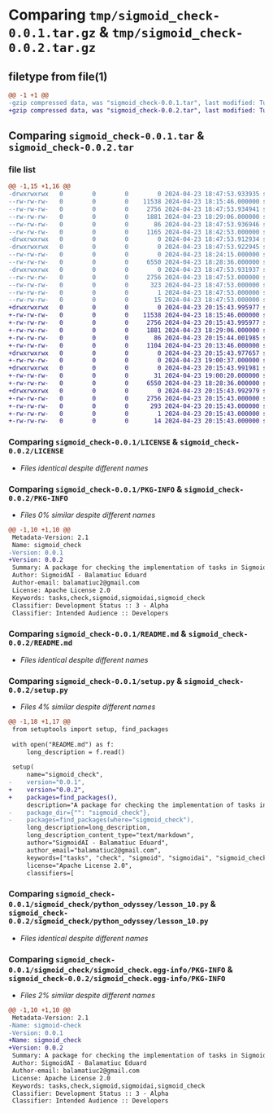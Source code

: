 # Comparing `tmp/sigmoid_check-0.0.1.tar.gz` & `tmp/sigmoid_check-0.0.2.tar.gz`

## filetype from file(1)

```diff
@@ -1 +1 @@
-gzip compressed data, was "sigmoid_check-0.0.1.tar", last modified: Tue Apr 23 18:47:53 2024, max compression
+gzip compressed data, was "sigmoid_check-0.0.2.tar", last modified: Tue Apr 23 20:15:44 2024, max compression
```

## Comparing `sigmoid_check-0.0.1.tar` & `sigmoid_check-0.0.2.tar`

### file list

```diff
@@ -1,15 +1,16 @@
-drwxrwxrwx   0        0        0        0 2024-04-23 18:47:53.933935 sigmoid_check-0.0.1/
--rw-rw-rw-   0        0        0    11538 2024-04-23 18:15:46.000000 sigmoid_check-0.0.1/LICENSE
--rw-rw-rw-   0        0        0     2756 2024-04-23 18:47:53.934941 sigmoid_check-0.0.1/PKG-INFO
--rw-rw-rw-   0        0        0     1881 2024-04-23 18:29:06.000000 sigmoid_check-0.0.1/README.md
--rw-rw-rw-   0        0        0       86 2024-04-23 18:47:53.936946 sigmoid_check-0.0.1/setup.cfg
--rw-rw-rw-   0        0        0     1165 2024-04-23 18:42:53.000000 sigmoid_check-0.0.1/setup.py
-drwxrwxrwx   0        0        0        0 2024-04-23 18:47:53.912934 sigmoid_check-0.0.1/sigmoid_check/
-drwxrwxrwx   0        0        0        0 2024-04-23 18:47:53.922945 sigmoid_check-0.0.1/sigmoid_check/python_odyssey/
--rw-rw-rw-   0        0        0        0 2024-04-23 18:24:15.000000 sigmoid_check-0.0.1/sigmoid_check/python_odyssey/__init__.py
--rw-rw-rw-   0        0        0     6550 2024-04-23 18:28:36.000000 sigmoid_check-0.0.1/sigmoid_check/python_odyssey/lesson_10.py
-drwxrwxrwx   0        0        0        0 2024-04-23 18:47:53.931937 sigmoid_check-0.0.1/sigmoid_check/sigmoid_check.egg-info/
--rw-rw-rw-   0        0        0     2756 2024-04-23 18:47:53.000000 sigmoid_check-0.0.1/sigmoid_check/sigmoid_check.egg-info/PKG-INFO
--rw-rw-rw-   0        0        0      323 2024-04-23 18:47:53.000000 sigmoid_check-0.0.1/sigmoid_check/sigmoid_check.egg-info/SOURCES.txt
--rw-rw-rw-   0        0        0        1 2024-04-23 18:47:53.000000 sigmoid_check-0.0.1/sigmoid_check/sigmoid_check.egg-info/dependency_links.txt
--rw-rw-rw-   0        0        0       15 2024-04-23 18:47:53.000000 sigmoid_check-0.0.1/sigmoid_check/sigmoid_check.egg-info/top_level.txt
+drwxrwxrwx   0        0        0        0 2024-04-23 20:15:43.995977 sigmoid_check-0.0.2/
+-rw-rw-rw-   0        0        0    11538 2024-04-23 18:15:46.000000 sigmoid_check-0.0.2/LICENSE
+-rw-rw-rw-   0        0        0     2756 2024-04-23 20:15:43.995977 sigmoid_check-0.0.2/PKG-INFO
+-rw-rw-rw-   0        0        0     1881 2024-04-23 18:29:06.000000 sigmoid_check-0.0.2/README.md
+-rw-rw-rw-   0        0        0       86 2024-04-23 20:15:44.001985 sigmoid_check-0.0.2/setup.cfg
+-rw-rw-rw-   0        0        0     1104 2024-04-23 20:13:46.000000 sigmoid_check-0.0.2/setup.py
+drwxrwxrwx   0        0        0        0 2024-04-23 20:15:43.977657 sigmoid_check-0.0.2/sigmoid_check/
+-rw-rw-rw-   0        0        0        0 2024-04-23 19:00:37.000000 sigmoid_check-0.0.2/sigmoid_check/__init__.py
+drwxrwxrwx   0        0        0        0 2024-04-23 20:15:43.991981 sigmoid_check-0.0.2/sigmoid_check/python_odyssey/
+-rw-rw-rw-   0        0        0       31 2024-04-23 19:00:20.000000 sigmoid_check-0.0.2/sigmoid_check/python_odyssey/__init__.py
+-rw-rw-rw-   0        0        0     6550 2024-04-23 18:28:36.000000 sigmoid_check-0.0.2/sigmoid_check/python_odyssey/lesson_10.py
+drwxrwxrwx   0        0        0        0 2024-04-23 20:15:43.992979 sigmoid_check-0.0.2/sigmoid_check.egg-info/
+-rw-rw-rw-   0        0        0     2756 2024-04-23 20:15:43.000000 sigmoid_check-0.0.2/sigmoid_check.egg-info/PKG-INFO
+-rw-rw-rw-   0        0        0      293 2024-04-23 20:15:43.000000 sigmoid_check-0.0.2/sigmoid_check.egg-info/SOURCES.txt
+-rw-rw-rw-   0        0        0        1 2024-04-23 20:15:43.000000 sigmoid_check-0.0.2/sigmoid_check.egg-info/dependency_links.txt
+-rw-rw-rw-   0        0        0       14 2024-04-23 20:15:43.000000 sigmoid_check-0.0.2/sigmoid_check.egg-info/top_level.txt
```

### Comparing `sigmoid_check-0.0.1/LICENSE` & `sigmoid_check-0.0.2/LICENSE`

 * *Files identical despite different names*

### Comparing `sigmoid_check-0.0.1/PKG-INFO` & `sigmoid_check-0.0.2/PKG-INFO`

 * *Files 0% similar despite different names*

```diff
@@ -1,10 +1,10 @@
 Metadata-Version: 2.1
 Name: sigmoid_check
-Version: 0.0.1
+Version: 0.0.2
 Summary: A package for checking the implementation of tasks in Sigmoid Courses
 Author: SigmoidAI - Balamatiuc Eduard
 Author-email: balamatiuc2@gmail.com
 License: Apache License 2.0
 Keywords: tasks,check,sigmoid,sigmoidai,sigmoid_check
 Classifier: Development Status :: 3 - Alpha
 Classifier: Intended Audience :: Developers
```

### Comparing `sigmoid_check-0.0.1/README.md` & `sigmoid_check-0.0.2/README.md`

 * *Files identical despite different names*

### Comparing `sigmoid_check-0.0.1/setup.py` & `sigmoid_check-0.0.2/setup.py`

 * *Files 4% similar despite different names*

```diff
@@ -1,18 +1,17 @@
 from setuptools import setup, find_packages
 
 with open("README.md") as f:
     long_description = f.read()
 
 setup(
     name="sigmoid_check",
-    version="0.0.1",
+    version="0.0.2",
+    packages=find_packages(),
     description="A package for checking the implementation of tasks in Sigmoid Courses",
-    package_dir={"": "sigmoid_check"},
-    packages=find_packages(where="sigmoid_check"),
     long_description=long_description,
     long_description_content_type="text/markdown",
     author="SigmoidAI - Balamatiuc Eduard",
     author_email="balamatiuc2@gmail.com",
     keywords=["tasks", "check", "sigmoid", "sigmoidai", "sigmoid_check"],
     license="Apache License 2.0",
     classifiers=[
```

### Comparing `sigmoid_check-0.0.1/sigmoid_check/python_odyssey/lesson_10.py` & `sigmoid_check-0.0.2/sigmoid_check/python_odyssey/lesson_10.py`

 * *Files identical despite different names*

### Comparing `sigmoid_check-0.0.1/sigmoid_check/sigmoid_check.egg-info/PKG-INFO` & `sigmoid_check-0.0.2/sigmoid_check.egg-info/PKG-INFO`

 * *Files 2% similar despite different names*

```diff
@@ -1,10 +1,10 @@
 Metadata-Version: 2.1
-Name: sigmoid-check
-Version: 0.0.1
+Name: sigmoid_check
+Version: 0.0.2
 Summary: A package for checking the implementation of tasks in Sigmoid Courses
 Author: SigmoidAI - Balamatiuc Eduard
 Author-email: balamatiuc2@gmail.com
 License: Apache License 2.0
 Keywords: tasks,check,sigmoid,sigmoidai,sigmoid_check
 Classifier: Development Status :: 3 - Alpha
 Classifier: Intended Audience :: Developers
```

